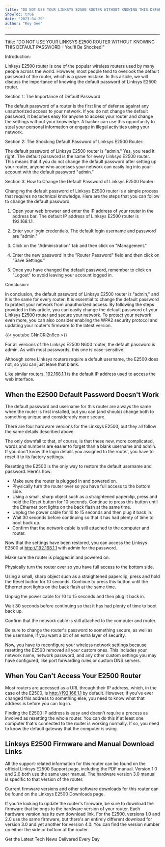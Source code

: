 ```yaml
---
title: "DO NOT USE YOUR LINKSYS E2500 ROUTER WITHOUT KNOWING THIS DEFAULT PASSWORD - You'll Be Shocked!"
ShowToc: true 
date: "2023-04-29"
author: "Roy Gee"
---
```

*****
Title: "DO NOT USE YOUR LINKSYS E2500 ROUTER WITHOUT KNOWING THIS DEFAULT PASSWORD - You'll Be Shocked!"

Introduction:

Linksys E2500 router is one of the popular wireless routers used by many people across the world. However, most people tend to overlook the default password of the router, which is a grave mistake. In this article, we will discuss the importance of knowing the default password of Linksys E2500 router.

Section 1: The Importance of Default Password:

The default password of a router is the first line of defense against any unauthorized access to your network. If you do not change the default password, it becomes easy for anyone to access your router and change the settings without your knowledge. A hacker can use this opportunity to steal your personal information or engage in illegal activities using your network.

Section 2: The Shocking Default Password of Linksys E2500 Router:

The default password of Linksys E2500 router is "admin." Yes, you read it right. The default password is the same for every Linksys E2500 router. This means that if you do not change the default password after setting up your router, anyone who accesses your network can easily log into your account with the default password "admin."

Section 3: How to Change the Default Password of Linksys E2500 Router:

Changing the default password of Linksys E2500 router is a simple process that requires no technical knowledge. Here are the steps that you can follow to change the default password:

1. Open your web browser and enter the IP address of your router in the address bar. The default IP address of Linksys E2500 router is 192.168.1.1.

2. Enter your login credentials. The default login username and password are "admin."

3. Click on the "Administration" tab and then click on "Management."

4. Enter the new password in the "Router Password" field and then click on "Save Settings."

5. Once you have changed the default password, remember to click on "Logout" to avoid leaving your account logged in.

Conclusion:

In conclusion, the default password of Linksys E2500 router is "admin," and it is the same for every router. It is essential to change the default password to protect your network from unauthorized access. By following the steps provided in this article, you can easily change the default password of your Linksys E2500 router and secure your network. To protect your network even more, you can also consider enabling the WPA2 security protocol and updating your router's firmware to the latest version.

{{< youtube GNnCRi2n9co >}} 




For all versions of the Linksys E2500 N600 router, the default password is admin. As with most passwords, this one is case-sensitive.

 

Although some Linksys routers require a default username, the E2500 does not, so you can just leave that blank.

 

Like similar routers, 192.168.1.1 is the default IP address used to access the web interface.

 
##   When the E2500 Default Password Doesn't Work  
 

The default password and username for this router are always the same when the router is first installed, but you can (and should) change both to something unique and considerably more secure.

 
There are four hardware versions for the Linksys E2500, but they all follow the same details described above.
 

The only downfall to that, of course, is that these new, more complicated, words and numbers are easier to forget than a blank username and admin. If you don't know the login details you assigned to the router, you have to reset it to its factory settings.

 

Resetting the E2500 is the only way to restore the default username and password. Here's how:

 
- Make sure the router is plugged in and powered on.
 - Physically turn the router over so you have full access to the bottom side.
 - Using a small, sharp object such as a straightened paperclip, press and hold the Reset button for 10 seconds. Continue to press this button until the Ethernet port lights on the back flash at the same time.
 - Unplug the power cable for 10 to 15 seconds and then plug it back in.
 - Wait 30 seconds before continuing so that it has had plenty of time to boot back up.
 - Confirm that the network cable is still attached to the computer and router.

 

Now that the settings have been restored, you can access the Linksys E2500 at http://192.168.1.1 with admin for the password.

 

Make sure the router is plugged in and powered on.

 

Physically turn the router over so you have full access to the bottom side.

 

Using a small, sharp object such as a straightened paperclip, press and hold the Reset button for 10 seconds. Continue to press this button until the Ethernet port lights on the back flash at the same time.

 

Unplug the power cable for 10 to 15 seconds and then plug it back in.

 

Wait 30 seconds before continuing so that it has had plenty of time to boot back up.

 

Confirm that the network cable is still attached to the computer and router.

 

Be sure to change the router's password to something secure, as well as the username, if you want a bit of an extra layer of security.

 

Now, you have to reconfigure your wireless network settings because resetting the E2500 removed all your custom ones. This includes your network name, network password, and any other custom settings you may have configured, like port forwarding rules or custom DNS servers.

 
##   When You Can't Access Your E2500 Router  
 

Most routers are accessed as a URL through their IP address, which, in the case of the E2500, is http://192.168.1.1 by default. However, if you've ever changed this address to something else, you need to know what that address is before you can log in.

 

Finding the E2500 IP address is easy and doesn't require a process as involved as resetting the whole router. You can do this if at least one computer that's connected to the router is working normally. If so, you need to know the default gateway that the computer is using.

 
##   Linksys E2500 Firmware and Manual Download Links  
 

All the support-related information for this router can be found on the official Linksys E2500 Support page, including the PDF manual. Version 1.0 and 2.0 both use the same user manual. The hardware version 3.0 manual is specific to that version of the router.

 

Current firmware versions and other software downloads for this router can be found on the Linksys E2500 Downloads page.

 
If you're looking to update the router's firmware, be sure to download the firmware that belongs to the hardware version of your router. Each hardware version has its own download link. For the E2500, versions 1.0 and 2.0 use the same firmware, but there's an entirely different download for version 3.0 and yet another for version 4.0. You can find the version number on either the side or bottom of the router.
 

Get the Latest Tech News Delivered Every Day



